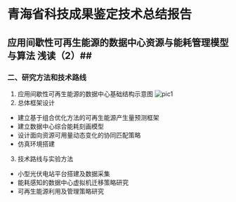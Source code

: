 # 青海省科技成果鉴定技术总结报告 #
## 应用间歇性可再生能源的数据中心资源与能耗管理模型与算法 浅读（2）##
### 二、研究方法和技术路线
1. 应用间歇性可再生能源的数据中心基础结构示意图
![pic1](/mymd/学习日记-task（2）/pic1.png)
2. 总体框架设计
* 建立基于组合优化方法的可再生能源产生量预测框架
* 建立数据中心综合能耗刻画模型
* 设计面向资源可用量动态变化的协同匹配策略
* 仿真环境搭建
3. 技术路线与实验方法
* 小型光伏电站平台搭建及数据采集
* 能耗感知的数据中心虚拟机迁移策略研究
* 可再生能源利用及管理策略研究